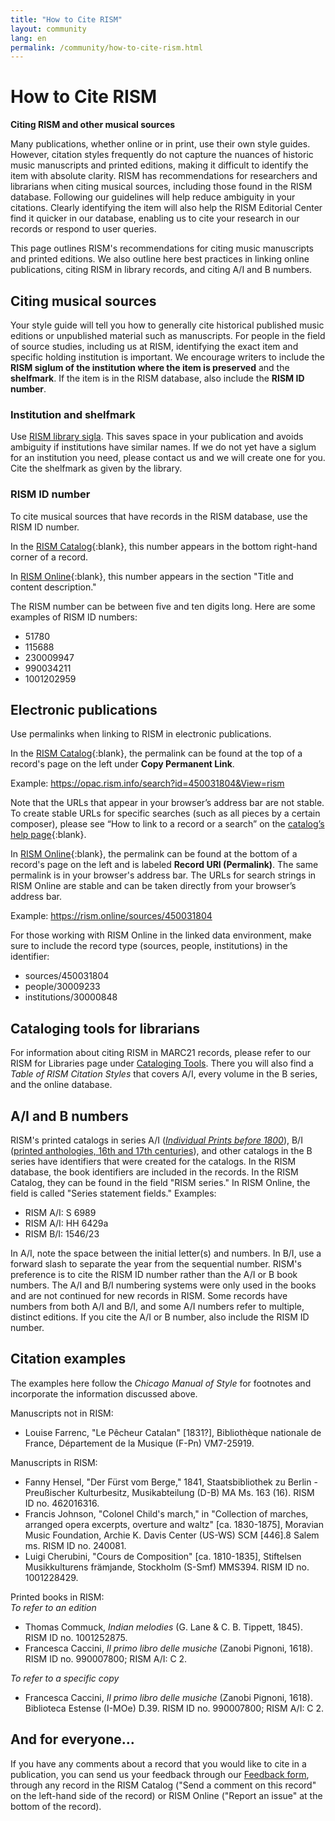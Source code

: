```yaml
---
title: "How to Cite RISM"
layout: community
lang: en
permalink: /community/how-to-cite-rism.html
---
```


# How to Cite RISM    

**Citing RISM and other musical sources**

Many publications, whether online or in print, use their own style guides. However, citation styles frequently do not capture the nuances of historic music manuscripts and printed editions, making it difficult to identify the item with absolute clarity. RISM has recommendations for researchers and librarians when citing musical sources, including those found in the RISM database. Following our guidelines will help reduce ambiguity in your citations. Clearly identifying the item will also help the RISM Editorial Center find it quicker in our database, enabling us to cite your research in our records or respond to user queries.  

This page outlines RISM's recommendations for citing music manuscripts and printed editions. We also outline here best practices in linking online publications, citing RISM in library records, and citing A/I and B numbers.  

## Citing musical sources  

Your style guide will tell you how to generally cite historical published music editions or unpublished material such as manuscripts. For people in the field of source studies, including us at RISM, identifying the exact item and specific holding institution is important. We encourage writers to include the **RISM siglum of the institution where the item is preserved** and the **shelfmark**. If the item is in the RISM database, also include the **RISM ID number**.  

### Institution and shelfmark  

Use [RISM library sigla](/community/sigla.html). This saves space in your publication and avoids ambiguity if institutions have similar names. If we do not yet have a siglum for an institution you need, please contact us and we will create one for you. Cite the shelfmark as given by the library.  

### RISM ID number  

To cite musical sources that have records in the RISM database, use the RISM ID number.  

In the [RISM Catalog](https://opac.rism.info/main-menu-/kachelmenu){:blank}, this number appears in the bottom right-hand corner of a record.

In [RISM Online](https://rism.online/){:blank}, this number appears in the section "Title and content description."  

The RISM number can be between five and ten digits long. Here are some examples of RISM ID numbers:  
- 51780  
- 115688  
- 230009947  
- 990034211  
- 1001202959  

## Electronic publications  

Use permalinks when linking to RISM in electronic publications.  

In the [RISM Catalog](https://opac.rism.info/main-menu-/kachelmenu){:blank}, the permalink can be found at the top of a record's page on the left under **Copy Permanent Link**.  

Example: https://opac.rism.info/search?id=450031804&View=rism  

Note that the URLs that appear in your browser’s address bar are not stable. To create stable URLs for specific searches (such as all pieces by a certain composer), please see “How to link to a record or a search” on the [catalog’s help page](https://opac.rism.info/main-menu-/kachelmenu/help){:blank}.  

In [RISM Online](https://rism.online/){:blank}, the permalink can be found at the bottom of a record's page on the left and is labeled **Record URI (Permalink)**. The same permalink is in your browser's address bar. The URLs for search strings in RISM Online are stable and can be taken directly from your browser’s address bar.  

Example: https://rism.online/sources/450031804    

For those working with RISM Online in the linked data environment, make sure to include the record type (sources, people, institutions) in the identifier:
- sources/450031804
- people/30009233
- institutions/30000848

## Cataloging tools for librarians  

For information about citing RISM in MARC21 records, please refer to our RISM for Libraries page under [Cataloging Tools](/organization/rism-for-libraries.html#cataloging-tools). There you will also find a _Table of RISM Citation Styles_ that covers A/I, every volume in the B series, and the online database.  

## A/I and B numbers  

RISM's printed catalogs in series A/I ([_Individual Prints before 1800_](/publications.html#series-a-inventories-of-musical-sources)), B/I ([printed anthologies, 16th and 17th centuries](/publications.html#series-b-bibliographies-organized-by-topic)), and other catalogs in the B series have identifiers that were created for the catalogs. In the RISM database, the book identifiers are included in the records. In the RISM Catalog, they can be found in the field "RISM series." In RISM Online, the field is called "Series statement fields."
Examples:  
- RISM A/I: S 6989  
- RISM A/I: HH 6429a  
- RISM B/I: 1546/23  

In A/I, note the space between the initial letter(s) and numbers. In B/I, use a forward slash to separate the year from the sequential number.
RISM's preference is to cite the RISM ID number rather than the A/I or B book numbers. The A/I and B/I numbering systems were only used in the books and are not continued for new records in RISM. Some records have numbers from both A/I and B/I, and some A/I numbers refer to multiple, distinct editions. If you cite the A/I or B number, also include the RISM ID number.  

## Citation examples  

The examples here follow the _Chicago Manual of Style_ for footnotes and incorporate the information discussed above.

Manuscripts not in RISM:  
- Louise Farrenc, "Le Pêcheur Catalan" [1831?], Bibliothèque nationale de France, Département de la Musique (F-Pn) VM7-25919.

Manuscripts in RISM:  
- Fanny Hensel, "Der Fürst vom Berge," 1841, Staatsbibliothek zu Berlin - Preußischer Kulturbesitz, Musikabteilung (D-B) MA Ms. 163 (16). RISM ID no. 462016316.       
- Francis	Johnson, "Colonel Child's march," in "Collection of marches, arranged opera excerpts, overture and waltz" [ca. 1830-1875], Moravian Music Foundation, Archie K. Davis Center (US-WS) SCM [446].8 Salem ms. RISM ID no. 240081.    
- Luigi Cherubini, "Cours de Composition" [ca. 1810-1835], Stiftelsen Musikkulturens främjande, Stockholm (S-Smf) MMS394. RISM ID no. 1001228429.  

Printed books in RISM:  
_To refer to an edition_  
- Thomas Commuck, _Indian melodies_ (G. Lane & C. B. Tippett, 1845). RISM ID no. 1001252875.  
- Francesca Caccini, _Il primo libro delle musiche_ (Zanobi Pignoni, 1618). RISM ID no. 990007800; RISM A/I: C 2.  

_To refer to a specific copy_  
- Francesca Caccini, _Il primo libro delle musiche_ (Zanobi Pignoni, 1618). Biblioteca Estense (I-MOe) D.39. RISM ID no. 990007800; RISM A/I: C 2.

## And for everyone…  

If you have any comments about a record that you would like to cite in a publication, you can send us your feedback through our [Feedback form](/service/feedback.html), through any record in the RISM Catalog ("Send a comment on this record" on the left-hand side of the record) or RISM Online ("Report an issue" at the bottom of the record).  
